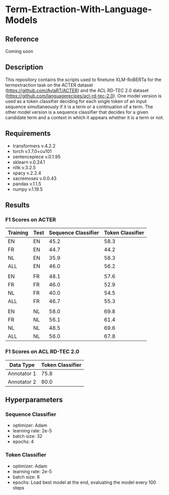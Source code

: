 # Term-Extraction-With-Language-Models

## Reference
Coming soon

## Description
This repository contains the scripts used to finetune XLM-RoBERTa for the termextraction task on the ACTER dataset (https://github.com/AylaRT/ACTER) and the ACL RD-TEC 2.0 dataset (https://github.com/languagerecipes/acl-rd-tec-2.0). One model version is used as a token classifier deciding for each single token of an input sequence simultaneously if it is a term or a continuation of a term. The other model version is a sequence classifier that decides for a given candidate term and a context in which it appears whether it is a term or not. 

## Requirements
* transformers v.4.2.2
* torch v.1.7.0+cu101
* sentencepiece v.0.1.95
* sklearn v.0.24.1
* nltk v.3.2.5
* spacy v.2.2.4
* sacremoses v.0.0.43
* pandas v.1.1.5
* numpy v.1.19.5

## Results

### F1 Scores on ACTER

Training | Test | Sequence Classifier | Token Classifier
------------ | ------------- | -------------|-------------
EN | EN | 45.2 | 58.3
FR | EN | 44.7 | 44.2
NL | EN | 35.9 | 58.3
ALL | EN | 46.0 | 56.2
| | | 
EN | FR | 48.1 | 57.6
FR | FR | 46.0 | 52.9
NL | FR | 40.0 | 54.5
ALL | FR | 46.7 | 55.3
| | | 
EN | NL | 58.0 | 69.8
FR | NL | 56.1 | 61.4
NL | NL | 48.5 | 69.6
ALL | NL | 56.0 | 67.8

### F1 Scores on ACL RD-TEC 2.0 
Data Type | Token Classifier | 
------------ | ------------- |
Annotator 1 | 75.8 | 
Annotator 2 | 80.0 |

## Hyperparameters

### Sequence Classifier
* optimizer: Adam
* learning rate: 2e-5
* batch size: 32
* epochs: 4

### Token Classifier 
* optimizer: Adam
* learning rate: 2e-5
* batch size: 8
* epochs: Load best model at the end, evaluating the model every 100 steps







